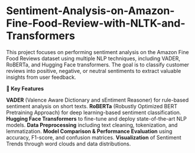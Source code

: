 # Sentiment-Analysis-on-Amazon-Fine-Food-Review-with-NLTK-and-Transformers
This project focuses on performing sentiment analysis on the Amazon Fine Food Reviews dataset using multiple NLP techniques, including VADER, RoBERTa, and Hugging Face transformers. The goal is to classify customer reviews into positive, negative, or neutral sentiments to extract valuable insights from user feedback.

**📌 Key Features**

**VADER** (Valence Aware Dictionary and sEntiment Reasoner) for rule-based sentiment analysis on short texts.
**RoBERTa** (Robustly Optimized BERT Pretraining Approach) for deep learning-based sentiment classification.
**Hugging Face Transformers** to fine-tune and deploy state-of-the-art NLP models.
**Data Preprocessing** including text cleaning, tokenization, and lemmatization.
**Model Comparison & Performance Evaluation** using accuracy, F1-score, and confusion matrices.
**Visualization** of Sentiment Trends through word clouds and data distributions.
